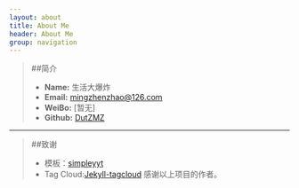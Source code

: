 ```yaml
---
layout: about
title: About Me
header: About Me
group: navigation
---
```

>##简介
>* **Name:** 生活大爆炸
>* **Email:** [mingzhenzhao@126.com](http://www.163.com)
>* **WeiBo:** [暂无]
>* **Github:** [DutZMZ](https://github.com/DutZMZ)

*********************

>##致谢
>* 模板：[simpleyyt](https://github.com/Simpleyyt/simpleyyt.github.io)
>* Tag Cloud:[Jekyll-tagcloud](http://enrmarc.github.io/blog/Jekyll-tagcloud/)
感谢以上项目的作者。
